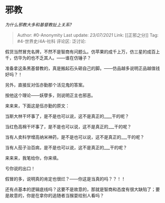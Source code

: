 # 邪教
*为什么邪教大多和基督教扯上关系?*

> Author: #0-Anonymity
> Last update: *23/07/2021*
> Link: [[正邪之分]]
> Tag: #4-世界史/4A-社科
> 评论区:
> 泛讨论:

假货当然冒充名牌，不然不是智商有问题么。仿苹果的成千上万，仿三星的成百上千，仿华为的也不乏其人。——谁在仿锤子？

准备拿这条黑基督教的，真是搬起石头砸自己的脚。——仿品越多说明正品越值钱好吗？！

另外，直接反对伍亦勤那个活见鬼的答案。

按他这个理论——妖孽多，则说明正主也邪恶。

来来来，下面这是伍亦勤的原文：

当斯大林干坏事了，是不是也可以说，这不是真正的\_\_\_\_干的呢？

当红色高棉干坏事了，是不是也可以说，这不是真正的\_\_\_干的呢？

当有人卖科学增高纳米神药，是不是也可以说，这不是真正的\_\_\_干的呢？

当有人茄子治百病，是不是也可以说，这不是真正的\_\_\_干的呢？

来来来，我笔给你，你来填。

亏你说的出口！

假冒的多，说明真的肯定也很烂？——你这是当真的吗？？！！

还有点基本的逻辑底线吗？这要不是故意的，那就是智商和态度有很大缺陷了；要是故意的，你是在拿你的追随者当猴耍给别人看吗？

